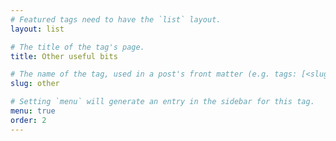 ```yaml
---
# Featured tags need to have the `list` layout.
layout: list

# The title of the tag's page.
title: Other useful bits

# The name of the tag, used in a post's front matter (e.g. tags: [<slug>]).
slug: other

# Setting `menu` will generate an entry in the sidebar for this tag.
menu: true
order: 2
---
```

